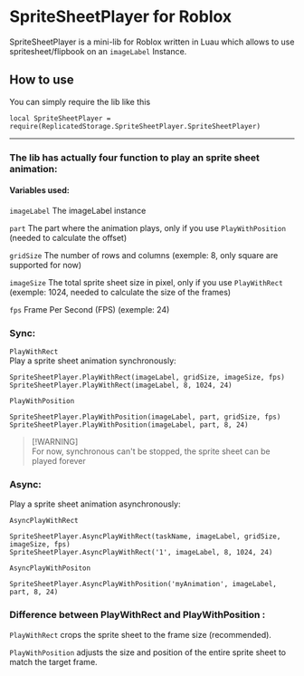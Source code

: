 # SpriteSheetPlayer for Roblox
SpriteSheetPlayer is a mini-lib for Roblox written in Luau which allows to use spritesheet/flipbook on an ```imageLabel``` Instance.


## How to use

You can simply require the lib like this
```luau
local SpriteSheetPlayer = require(ReplicatedStorage.SpriteSheetPlayer.SpriteSheetPlayer)
```
---

### The lib has actually four function to play an sprite sheet animation:

#### Variables used:
```imageLabel``` The imageLabel instance

```part``` The part where the animation plays, only if you use ```PlayWithPosition``` (needed to calculate the offset)

```gridSize``` The number of rows and columns (exemple: 8, only square are supported for now)

```imageSize``` The total sprite sheet size in pixel, only if you use ```PlayWithRect``` (exemple: 1024, needed to calculate the size of the frames)

```fps``` Frame Per Second (FPS) (exemple: 24)


### Sync:

```PlayWithRect```
<br>
Play a sprite sheet animation synchronously:
<br>
```luau
SpriteSheetPlayer.PlayWithRect(imageLabel, gridSize, imageSize, fps)
SpriteSheetPlayer.PlayWithRect(imageLabel, 8, 1024, 24)
```
```PlayWithPosition```
<br>
```luau
SpriteSheetPlayer.PlayWithPosition(imageLabel, part, gridSize, fps)
SpriteSheetPlayer.PlayWithPosition(imageLabel, part, 8, 24)
```
> [!WARNING]\
> For now, synchronous can't be stopped, the sprite sheet can be played forever
> 
### Async:

Play a sprite sheet animation asynchronously:

```AsyncPlayWithRect```
<br>
```luau
SpriteSheetPlayer.AsyncPlayWithRect(taskName, imageLabel, gridSize, imageSize, fps)
SpriteSheetPlayer.AsyncPlayWithRect('1', imageLabel, 8, 1024, 24)
```
```AsyncPlayWithPositon```
<br>
```luau
SpriteSheetPlayer.AsyncPlayWithPosition('myAnimation', imageLabel, part, 8, 24)
```

### Difference between PlayWithRect and PlayWithPosition :

```PlayWithRect``` crops the sprite sheet to the frame size (recommended).

```PlayWithPosition``` adjusts the size and position of the entire sprite sheet to match the target frame.

